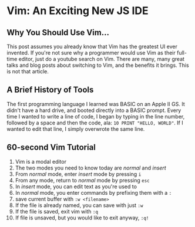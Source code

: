 # Vim: An Exciting New JS IDE

## Why You Should Use Vim...

This post assumes you already know that Vim has the greatest UI ever invented.
If you're not sure why a programmer would use Vim as their full-time editor,
just do a youtube search on Vim. There are many, many great talks and blog
posts about switching to Vim, and the benefits it brings. This is not that
article.

## A Brief History of Tools

The first programming language I learned was BASIC on an Apple II GS. It
didn't have a hard drive, and booted directly into a BASIC prompt. Every time
I wanted to write a line of code, I began by typing in the line number,
followed by a space and then the code, ala: `10 PRINT "HELLO, WORLD"`. If I
wanted to edit that line, I simply overwrote the same line.

## 60-second Vim Tutorial

1. Vim is a modal editor
2. The two modes you need to know today are *normal* and *insert*
3. From *normal* mode, enter *insert* mode by pressing `i`
4. From any mode, return to *normal* mode by pressing `esc`
5. In *insert* mode, you can edit text as you're used to
6. In *normal* mode, you enter commands by prefixing them with a `:`
7. save current buffer with `:w <filename>`
8. If the file is already named, you can save with just `:w`
9. If the file is saved, exit vim with `:q`
10. If file is unsaved, but you would like to exit anyway, `:q!`
